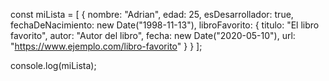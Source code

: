 const miLista = [
  {
    nombre: "Adrian",
    edad: 25,
    esDesarrollador: true,
    fechaDeNacimiento: new Date("1998-11-13"),
    libroFavorito: {
      titulo: "El libro favorito",
      autor: "Autor del libro",
      fecha: new Date("2020-05-10"),
      url: "https://www.ejemplo.com/libro-favorito"
    }
  }
];

console.log(miLista);
